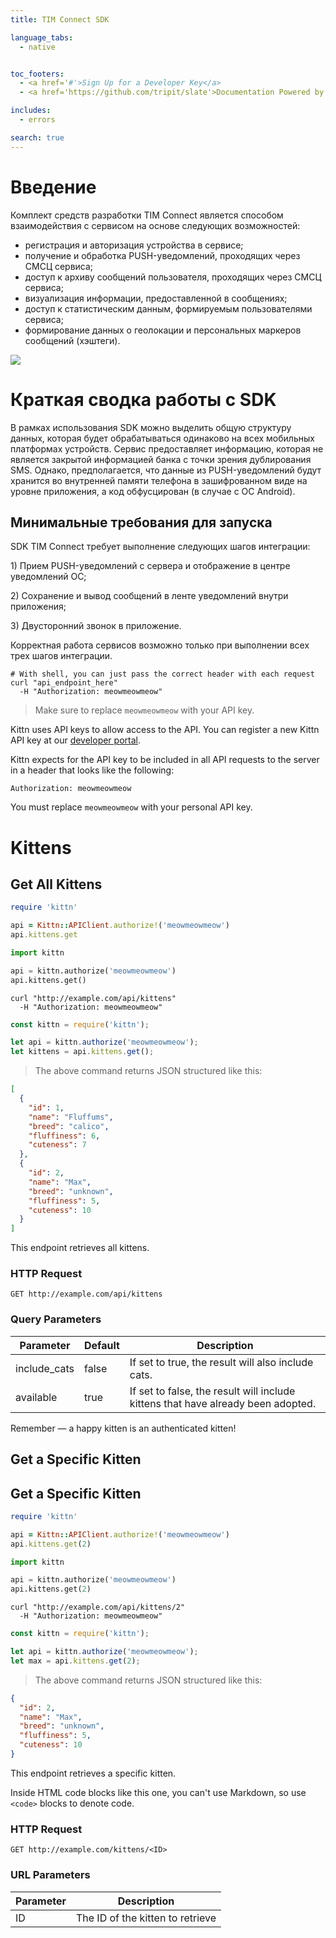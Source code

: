 ```yaml
---
title: TIM Connect SDK

language_tabs:
  - native


toc_footers:
  - <a href='#'>Sign Up for a Developer Key</a>
  - <a href='https://github.com/tripit/slate'>Documentation Powered by Slate</a>

includes:
  - errors

search: true
---
```


<h1>Введение</h1>

Комплект средств разработки TIM Connect является способом взаимодействия с сервисом на основе следующих возможностей:

- регистрация и авторизация устройства в сервисе;
- получение и обработка PUSH-уведомлений, проходящих через СМСЦ сервиса;
- доступ к архиву сообщений пользователя, проходящих через СМСЦ сервиса;
- визуализация информации, предоставленной в сообщениях;
- доступ к статистическим данным, формируемым пользователями сервиса;
- формирование данных о геолокации и персональных маркеров сообщений (хэштеги).

<img src=https://www.tim-connect.com/media/splash.png>


<h1>Краткая сводка работы с SDK</h1>

В рамках использования SDK можно выделить общую структуру данных, которая будет обрабатываться одинаково на всех мобильных платформах устройств. Сервис предоставляет информацию, которая не является закрытой информацией банка с точки зрения дублирования SMS. Однако, предполагается, что данные из PUSH-уведомлений будут хранится во внутренней памяти телефона в зашифрованном виде на уровне приложения, а код обфусцирован (в случае с ОС Android).

<h2>Минимальные требования для запуска</h2>
<aside class="warning">
SDK TIM Connect требует выполнение следующих шагов интеграции:
</aside>
<p>1)  Прием PUSH-уведомлений с сервера и отображение в центре уведомлений ОС;<p>
<p>2)  Сохранение и вывод сообщений в ленте уведомлений внутри приложения;<p>
<p>3)  Двусторонний звонок в приложение.<p>
<p>
Корректная работа сервисов возможно только при выполнении всех трех шагов интеграции.
<p>



```native
# With shell, you can just pass the correct header with each request
curl "api_endpoint_here"
  -H "Authorization: meowmeowmeow"
```

> Make sure to replace `meowmeowmeow` with your API key.

Kittn uses API keys to allow access to the API. You can register a new Kittn API key at our [developer portal](http://example.com/developers).

Kittn expects for the API key to be included in all API requests to the server in a header that looks like the following:

`Authorization: meowmeowmeow`

<aside class="notice">
You must replace <code>meowmeowmeow</code> with your personal API key.
</aside>

# Kittens

## Get All Kittens

```ruby
require 'kittn'

api = Kittn::APIClient.authorize!('meowmeowmeow')
api.kittens.get
```

```python
import kittn

api = kittn.authorize('meowmeowmeow')
api.kittens.get()
```

```shell
curl "http://example.com/api/kittens"
  -H "Authorization: meowmeowmeow"
```

```javascript
const kittn = require('kittn');

let api = kittn.authorize('meowmeowmeow');
let kittens = api.kittens.get();
```

> The above command returns JSON structured like this:

```json
[
  {
    "id": 1,
    "name": "Fluffums",
    "breed": "calico",
    "fluffiness": 6,
    "cuteness": 7
  },
  {
    "id": 2,
    "name": "Max",
    "breed": "unknown",
    "fluffiness": 5,
    "cuteness": 10
  }
]
```

This endpoint retrieves all kittens.

### HTTP Request

`GET http://example.com/api/kittens`

### Query Parameters

Parameter | Default | Description
--------- | ------- | -----------
include_cats | false | If set to true, the result will also include cats.
available | true | If set to false, the result will include kittens that have already been adopted.

<aside class="success">
Remember — a happy kitten is an authenticated kitten!
</aside>

## Get a Specific Kitten

## Get a Specific Kitten

```ruby
require 'kittn'

api = Kittn::APIClient.authorize!('meowmeowmeow')
api.kittens.get(2)
```

```python
import kittn

api = kittn.authorize('meowmeowmeow')
api.kittens.get(2)
```

```shell
curl "http://example.com/api/kittens/2"
  -H "Authorization: meowmeowmeow"
```

```javascript
const kittn = require('kittn');

let api = kittn.authorize('meowmeowmeow');
let max = api.kittens.get(2);
```

> The above command returns JSON structured like this:

```json
{
  "id": 2,
  "name": "Max",
  "breed": "unknown",
  "fluffiness": 5,
  "cuteness": 10
}
```

This endpoint retrieves a specific kitten.

<aside class="warning">Inside HTML code blocks like this one, you can't use Markdown, so use <code>&lt;code&gt;</code> blocks to denote code.</aside>

### HTTP Request

`GET http://example.com/kittens/<ID>`

### URL Parameters

Parameter | Description
--------- | -----------
ID | The ID of the kitten to retrieve

